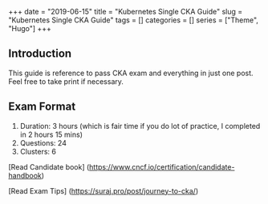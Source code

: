 +++ 
date = "2019-06-15"
title = "Kubernetes Single CKA Guide"
slug = "Kubernetes Single CKA Guide" 
tags = []
categories = []
series = ["Theme", "Hugo"]
+++

## Introduction

This guide is reference to pass CKA exam and everything in just one post.
Feel free to take print if necessary. 


## Exam Format


1. Duration: 3 hours (which is fair time if you do lot of practice, I completed in 2 hours 15 mins)
2. Questions: 24
3. Clusters: 6

[Read Candidate book] (https://www.cncf.io/certification/candidate-handbook)

[Read Exam Tips] (https://suraj.pro/post/journey-to-cka/)


